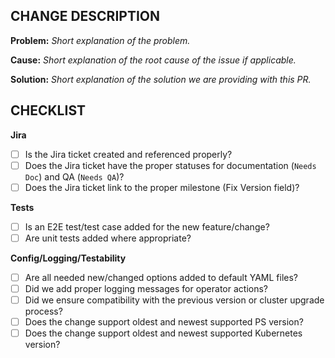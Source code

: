 **CHANGE DESCRIPTION**
---
**Problem:**
*Short explanation of the problem.*

**Cause:**
*Short explanation of the root cause of the issue if applicable.*

**Solution:**
*Short explanation of the solution we are providing with this PR.*

**CHECKLIST**
---
**Jira**
- [ ] Is the Jira ticket created and referenced properly?
- [ ] Does the Jira ticket have the proper statuses for documentation (`Needs Doc`) and QA (`Needs QA`)?
- [ ] Does the Jira ticket link to the proper milestone (Fix Version field)?

**Tests**
- [ ] Is an E2E test/test case added for the new feature/change?
- [ ] Are unit tests added where appropriate?

**Config/Logging/Testability**
- [ ] Are all needed new/changed options added to default YAML files?
- [ ] Did we add proper logging messages for operator actions?
- [ ] Did we ensure compatibility with the previous version or cluster upgrade process?
- [ ] Does the change support oldest and newest supported PS version?
- [ ] Does the change support oldest and newest supported Kubernetes version?
